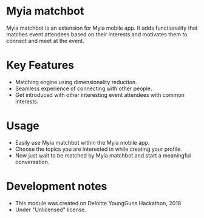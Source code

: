 # Myia matchbot
Myia matchbot is an extension for Myia mobile app. It adds functionality that matches event attendees based on their interests and motivates them to connect and meet at the event.

# Key Features
  - Matching engine using dimensionality reduction.
  - Seamless experience of connecting with other people.
  - Get introduced with other interesting event attendees with common interests.

# Usage
  - Easily use Myia matchbot within the Myia mobile app.
  - Choose the topics you are interested in while creating your profile. 
  - Now just wait to be matched by Myia matchbot and start a meaningful conversation.

# Development notes
  - This module was created on Deloitte YoungGuns Hackathon, 2018
  - Under "Unlicensed" license.